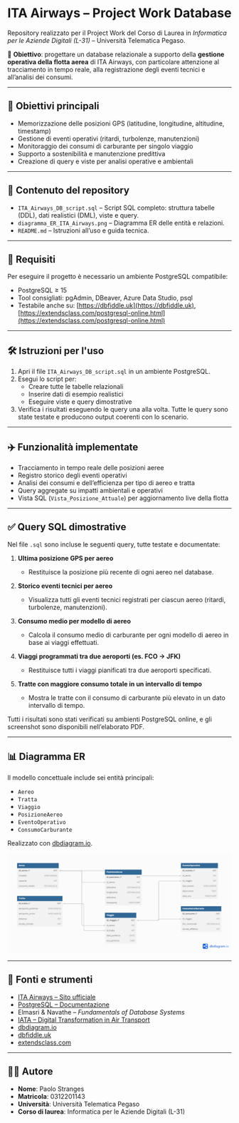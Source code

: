 # ITA Airways – Project Work Database

Repository realizzato per il Project Work del Corso di Laurea in *Informatica per le Aziende Digitali (L-31)* – Università Telematica Pegaso.

📌 **Obiettivo**: progettare un database relazionale a supporto della **gestione operativa della flotta aerea** di ITA Airways, con particolare attenzione al tracciamento in tempo reale, alla registrazione degli eventi tecnici e all’analisi dei consumi.

---

## 🎯 Obiettivi principali

- Memorizzazione delle posizioni GPS (latitudine, longitudine, altitudine, timestamp)
- Gestione di eventi operativi (ritardi, turbolenze, manutenzioni)
- Monitoraggio dei consumi di carburante per singolo viaggio
- Supporto a sostenibilità e manutenzione predittiva
- Creazione di query e viste per analisi operative e ambientali

---

## 📂 Contenuto del repository

- `ITA_Airways_DB_script.sql` – Script SQL completo: struttura tabelle (DDL), dati realistici (DML), viste e query.
- `diagramma_ER_ITA_Airways.png` – Diagramma ER delle entità e relazioni.
- `README.md` – Istruzioni all’uso e guida tecnica.

---

## 🧰 Requisiti

Per eseguire il progetto è necessario un ambiente PostgreSQL compatibile:

- PostgreSQL ≥ 15
- Tool consigliati: pgAdmin, DBeaver, Azure Data Studio, psql
- Testabile anche su: [https://dbfiddle.uk](https://dbfiddle.uk), [https://extendsclass.com/postgresql-online.html](https://extendsclass.com/postgresql-online.html)

---

## 🛠️ Istruzioni per l'uso

1. Apri il file `ITA_Airways_DB_script.sql` in un ambiente PostgreSQL.
2. Esegui lo script per:
   - Creare tutte le tabelle relazionali
   - Inserire dati di esempio realistici
   - Eseguire viste e query dimostrative
3. Verifica i risultati eseguendo le query una alla volta. Tutte le query sono state testate e producono output coerenti con lo scenario.

---

## ✈️ Funzionalità implementate

- Tracciamento in tempo reale delle posizioni aeree
- Registro storico degli eventi operativi
- Analisi dei consumi e dell’efficienza per tipo di aereo e tratta
- Query aggregate su impatti ambientali e operativi
- Vista SQL (`Vista_Posizione_Attuale`) per aggiornamento live della flotta

---

## ✅ Query SQL dimostrative

Nel file `.sql` sono incluse le seguenti query, tutte testate e documentate:

1. **Ultima posizione GPS per aereo**
   - Restituisce la posizione più recente di ogni aereo nel database.
   
2. **Storico eventi tecnici per aereo**
   - Visualizza tutti gli eventi tecnici registrati per ciascun aereo (ritardi, turbolenze, manutenzioni).
   
3. **Consumo medio per modello di aereo**
   - Calcola il consumo medio di carburante per ogni modello di aereo in base ai viaggi effettuati.
   
4. **Viaggi programmati tra due aeroporti (es. FCO → JFK)**
   - Restituisce tutti i viaggi pianificati tra due aeroporti specificati.
   
5. **Tratte con maggiore consumo totale in un intervallo di tempo**
   - Mostra le tratte con il consumo di carburante più elevato in un dato intervallo di tempo.

Tutti i risultati sono stati verificati su ambienti PostgreSQL online, e gli screenshot sono disponibili nell’elaborato PDF.

---

## 📊 Diagramma ER

Il modello concettuale include sei entità principali:

- `Aereo`
- `Tratta`
- `Viaggio`
- `PosizioneAereo`
- `EventoOperativo`
- `ConsumoCarburante`

Realizzato con [dbdiagram.io](https://dbdiagram.io).

<p align="center">
  <img src="DIAGRAMMA__ER_ITA_Airways.png" alt="Diagramma ER" width="700"/>
</p>

---

## 📖 Fonti e strumenti

- [ITA Airways – Sito ufficiale](https://www.ita-airways.com)
- [PostgreSQL – Documentazione](https://www.postgresql.org/docs)
- Elmasri & Navathe – *Fundamentals of Database Systems*
- [IATA – Digital Transformation in Air Transport](https://www.iata.org)
- [dbdiagram.io](https://dbdiagram.io)
- [dbfiddle.uk](https://dbfiddle.uk)
- [extendsclass.com](https://extendsclass.com/postgresql-online.html)

---

## 👨‍💻 Autore

- **Nome**: Paolo Stranges  
- **Matricola**: 0312201143  
- **Università**: Università Telematica Pegaso  
- **Corso di laurea**: Informatica per le Aziende Digitali (L-31)
